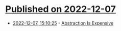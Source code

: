 # [Published on 2022-12-07](index.md)

* [2022-12-07, 15:10:25](https://news.ycombinator.com/item?id=33895178) - [Abstraction Is Expensive](https://specbranch.com/posts/expensive-abstraction/)
